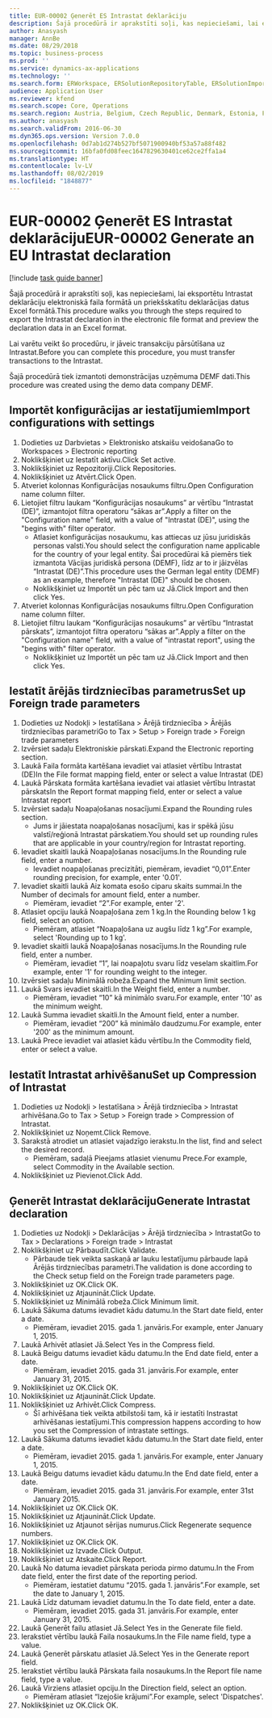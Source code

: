 ```yaml
---
title: EUR-00002 Ģenerēt ES Intrastat deklarāciju
description: Šajā procedūrā ir aprakstīti soļi, kas nepieciešami, lai eksportētu Intrastat deklarāciju elektroniskā faila formātā un priekšskatītu deklarācijas datus Excel formātā.
author: Anasyash
manager: AnnBe
ms.date: 08/29/2018
ms.topic: business-process
ms.prod: ''
ms.service: dynamics-ax-applications
ms.technology: ''
ms.search.form: ERWorkspace, ERSolutionRepositoryTable, ERSolutionImport, IntrastatParameters, IntrastatCommodityLookup, IntrastatCompressParameters, Intrastat, SysQueryForm
audience: Application User
ms.reviewer: kfend
ms.search.scope: Core, Operations
ms.search.region: Austria, Belgium, Czech Republic, Denmark, Estonia, Finland, France, Germany, Hungary, Ireland, Italy, Latvia, Lithuania, Netherlands, Poland, Spain, Sweden, United Kingdom
ms.author: anasyash
ms.search.validFrom: 2016-06-30
ms.dyn365.ops.version: Version 7.0.0
ms.openlocfilehash: 0d7ab1d274b527bf5071900940bf53a57a88f482
ms.sourcegitcommit: 16bfa0fd08feec1647829630401ce62ce2ffa1a4
ms.translationtype: HT
ms.contentlocale: lv-LV
ms.lasthandoff: 08/02/2019
ms.locfileid: "1848877"
---
```

# <a name="eur-00002-generate-an-eu-intrastat-declaration"></a><span data-ttu-id="37965-103">EUR-00002 Ģenerēt ES Intrastat deklarāciju</span><span class="sxs-lookup"><span data-stu-id="37965-103">EUR-00002 Generate an EU Intrastat declaration</span></span>

[!include [task guide banner](../../includes/task-guide-banner.md)]

<span data-ttu-id="37965-104">Šajā procedūrā ir aprakstīti soļi, kas nepieciešami, lai eksportētu Intrastat deklarāciju elektroniskā faila formātā un priekšskatītu deklarācijas datus Excel formātā.</span><span class="sxs-lookup"><span data-stu-id="37965-104">This procedure walks you through the steps required to export the Intrastat declaration in the electronic file format and preview the declaration data in an Excel format.</span></span> 

<span data-ttu-id="37965-105">Lai varētu veikt šo procedūru, ir jāveic transakciju pārsūtīšana uz Intrastat.</span><span class="sxs-lookup"><span data-stu-id="37965-105">Before you can complete this procedure, you must transfer transactions to the Intrastat.</span></span> 

<span data-ttu-id="37965-106">Šajā procedūrā tiek izmantoti demonstrācijas uzņēmuma DEMF dati.</span><span class="sxs-lookup"><span data-stu-id="37965-106">This procedure was created using the demo data company DEMF.</span></span>


## <a name="import-configurations-with-settings"></a><span data-ttu-id="37965-107">Importēt konfigurācijas ar iestatījumiem</span><span class="sxs-lookup"><span data-stu-id="37965-107">Import configurations with settings</span></span>
1. <span data-ttu-id="37965-108">Dodieties uz Darbvietas > Elektronisko atskaišu veidošana</span><span class="sxs-lookup"><span data-stu-id="37965-108">Go to Workspaces > Electronic reporting</span></span>
2. <span data-ttu-id="37965-109">Noklikšķiniet uz Iestatīt aktīvu.</span><span class="sxs-lookup"><span data-stu-id="37965-109">Click Set active.</span></span>
3. <span data-ttu-id="37965-110">Noklikšķiniet uz Repozitoriji.</span><span class="sxs-lookup"><span data-stu-id="37965-110">Click Repositories.</span></span>
4. <span data-ttu-id="37965-111">Noklikšķiniet uz Atvērt.</span><span class="sxs-lookup"><span data-stu-id="37965-111">Click Open.</span></span>
5. <span data-ttu-id="37965-112">Atveriet kolonnas Konfigurācijas nosaukums filtru.</span><span class="sxs-lookup"><span data-stu-id="37965-112">Open Configuration name column filter.</span></span>
6. <span data-ttu-id="37965-113">Lietojiet filtru laukam “Konfigurācijas nosaukums” ar vērtību “Intrastat (DE)”, izmantojot filtra operatoru “sākas ar”.</span><span class="sxs-lookup"><span data-stu-id="37965-113">Apply a filter on the "Configuration name" field, with a value of "Intrastat (DE)", using the "begins with" filter operator.</span></span>
    * <span data-ttu-id="37965-114">Atlasiet konfigurācijas nosaukumu, kas attiecas uz jūsu juridiskās personas valsti.</span><span class="sxs-lookup"><span data-stu-id="37965-114">You should select the configuration name applicable for the country of your legal entity.</span></span> <span data-ttu-id="37965-115">Šai procedūrai kā piemērs tiek izmantota Vācijas juridiskā persona (DEMF), līdz ar to ir jāizvēlas “Intrastat (DE)”.</span><span class="sxs-lookup"><span data-stu-id="37965-115">This procedure uses the German legal entity (DEMF) as an example, therefore "Intrastat (DE)" should be chosen.</span></span>  
    * <span data-ttu-id="37965-116">Noklikšķiniet uz Importēt un pēc tam uz Jā.</span><span class="sxs-lookup"><span data-stu-id="37965-116">Click Import and then click Yes.</span></span>  
7. <span data-ttu-id="37965-117">Atveriet kolonnas Konfigurācijas nosaukums filtru.</span><span class="sxs-lookup"><span data-stu-id="37965-117">Open Configuration name column filter.</span></span>
8. <span data-ttu-id="37965-118">Lietojiet filtru laukam “Konfigurācijas nosaukums” ar vērtību “Intrastat pārskats”, izmantojot filtra operatoru “sākas ar”.</span><span class="sxs-lookup"><span data-stu-id="37965-118">Apply a filter on the "Configuration name" field, with a value of "intrastat report", using the "begins with" filter operator.</span></span>
    * <span data-ttu-id="37965-119">Noklikšķiniet uz Importēt un pēc tam uz Jā.</span><span class="sxs-lookup"><span data-stu-id="37965-119">Click Import and then click Yes.</span></span>  

## <a name="set-up-foreign-trade-parameters"></a><span data-ttu-id="37965-120">Iestatīt ārējās tirdzniecības parametrus</span><span class="sxs-lookup"><span data-stu-id="37965-120">Set up Foreign trade parameters</span></span>
1. <span data-ttu-id="37965-121">Dodieties uz Nodokļi > Iestatīšana > Ārējā tirdzniecība > Ārējās tirdzniecības parametri</span><span class="sxs-lookup"><span data-stu-id="37965-121">Go to Tax > Setup > Foreign trade > Foreign trade parameters</span></span>
2. <span data-ttu-id="37965-122">Izvērsiet sadaļu Elektroniskie pārskati.</span><span class="sxs-lookup"><span data-stu-id="37965-122">Expand the Electronic reporting section.</span></span>
3. <span data-ttu-id="37965-123">Laukā Faila formāta kartēšana ievadiet vai atlasiet vērtību Intrastat (DE)</span><span class="sxs-lookup"><span data-stu-id="37965-123">In the File format mapping field, enter or select a value Intrastat (DE)</span></span>
4. <span data-ttu-id="37965-124">Laukā Pārskata formāta kartēšana ievadiet vai atlasiet vērtību Intrastat pārskats</span><span class="sxs-lookup"><span data-stu-id="37965-124">In the Report format mapping field, enter or select a value Intrastat report</span></span>
5. <span data-ttu-id="37965-125">Izvērsiet sadaļu Noapaļošanas nosacījumi.</span><span class="sxs-lookup"><span data-stu-id="37965-125">Expand the Rounding rules section.</span></span>
    * <span data-ttu-id="37965-126">Jums ir jāiestata noapaļošanas nosacījumi, kas ir spēkā jūsu valstī/reģionā Intrastat pārskatiem.</span><span class="sxs-lookup"><span data-stu-id="37965-126">You should set up rounding rules that are applicable in your country/region for Intrastat reporting.</span></span>  
6. <span data-ttu-id="37965-127">Ievadiet skaitli laukā Noapaļošanas nosacījums.</span><span class="sxs-lookup"><span data-stu-id="37965-127">In the Rounding rule field, enter a number.</span></span>
    * <span data-ttu-id="37965-128">Ievadiet noapaļošanas precizitāti, piemēram, ievadiet “0,01”.</span><span class="sxs-lookup"><span data-stu-id="37965-128">Enter rounding precision, for example, enter '0.01'.</span></span>  
7. <span data-ttu-id="37965-129">Ievadiet skaitli laukā Aiz komata esošo ciparu skaits summai.</span><span class="sxs-lookup"><span data-stu-id="37965-129">In the Number of decimals for amount field, enter a number.</span></span>
    * <span data-ttu-id="37965-130">Piemēram, ievadiet “2”.</span><span class="sxs-lookup"><span data-stu-id="37965-130">For example, enter '2'.</span></span>  
8. <span data-ttu-id="37965-131">Atlasiet opciju laukā Noapaļošana zem 1 kg.</span><span class="sxs-lookup"><span data-stu-id="37965-131">In the Rounding below 1 kg field, select an option.</span></span>
    * <span data-ttu-id="37965-132">Piemēram, atlasiet “Noapaļošana uz augšu līdz 1 kg”.</span><span class="sxs-lookup"><span data-stu-id="37965-132">For example, select 'Rounding up to 1 kg'.</span></span>  
9. <span data-ttu-id="37965-133">Ievadiet skaitli laukā Noapaļošanas nosacījums.</span><span class="sxs-lookup"><span data-stu-id="37965-133">In the Rounding rule field, enter a number.</span></span>
    * <span data-ttu-id="37965-134">Piemēram, ievadiet “1”, lai noapaļotu svaru līdz veselam skaitlim.</span><span class="sxs-lookup"><span data-stu-id="37965-134">For example, enter '1' for rounding weight to the integer.</span></span>  
10. <span data-ttu-id="37965-135">Izvērsiet sadaļu Minimālā robeža.</span><span class="sxs-lookup"><span data-stu-id="37965-135">Expand the Minimum limit section.</span></span>
11. <span data-ttu-id="37965-136">Laukā Svars ievadiet skaitli.</span><span class="sxs-lookup"><span data-stu-id="37965-136">In the Weight field, enter a number.</span></span>
    * <span data-ttu-id="37965-137">Piemēram, ievadiet “10” kā minimālo svaru.</span><span class="sxs-lookup"><span data-stu-id="37965-137">For example, enter '10' as the minimum weight.</span></span>  
12. <span data-ttu-id="37965-138">Laukā Summa ievadiet skaitli.</span><span class="sxs-lookup"><span data-stu-id="37965-138">In the Amount field, enter a number.</span></span>
    * <span data-ttu-id="37965-139">Piemēram, ievadiet “200” kā minimālo daudzumu.</span><span class="sxs-lookup"><span data-stu-id="37965-139">For example, enter '200' as the minimum amount.</span></span>  
13. <span data-ttu-id="37965-140">Laukā Prece ievadiet vai atlasiet kādu vērtību.</span><span class="sxs-lookup"><span data-stu-id="37965-140">In the Commodity field, enter or select a value.</span></span>

## <a name="set-up-compression-of-intrastat"></a><span data-ttu-id="37965-141">Iestatīt Intrastat arhivēšanu</span><span class="sxs-lookup"><span data-stu-id="37965-141">Set up Compression of Intrastat</span></span>
1. <span data-ttu-id="37965-142">Dodieties uz Nodokļi > Iestatīšana > Ārējā tirdzniecība > Intrastat arhivēšana.</span><span class="sxs-lookup"><span data-stu-id="37965-142">Go to Tax > Setup > Foreign trade > Compression of Intrastat.</span></span>
2. <span data-ttu-id="37965-143">Noklikšķiniet uz Noņemt.</span><span class="sxs-lookup"><span data-stu-id="37965-143">Click Remove.</span></span>
3. <span data-ttu-id="37965-144">Sarakstā atrodiet un atlasiet vajadzīgo ierakstu.</span><span class="sxs-lookup"><span data-stu-id="37965-144">In the list, find and select the desired record.</span></span>
    * <span data-ttu-id="37965-145">Piemēram, sadaļā Pieejams atlasiet vienumu Prece.</span><span class="sxs-lookup"><span data-stu-id="37965-145">For example, select Commodity in the Available section.</span></span>  
4. <span data-ttu-id="37965-146">Noklikšķiniet uz Pievienot.</span><span class="sxs-lookup"><span data-stu-id="37965-146">Click Add.</span></span>

## <a name="generate-intrastat-declaration"></a><span data-ttu-id="37965-147">Ģenerēt Intrastat deklarāciju</span><span class="sxs-lookup"><span data-stu-id="37965-147">Generate Intrastat declaration</span></span>
1. <span data-ttu-id="37965-148">Dodieties uz Nodokļi > Deklarācijas > Ārējā tirdzniecība > Intrastat</span><span class="sxs-lookup"><span data-stu-id="37965-148">Go to Tax > Declarations > Foreign trade > Intrastat</span></span>
2. <span data-ttu-id="37965-149">Noklikšķiniet uz Pārbaudīt.</span><span class="sxs-lookup"><span data-stu-id="37965-149">Click Validate.</span></span>
    * <span data-ttu-id="37965-150">Pārbaude tiek veikta saskaņā ar lauku Iestatījumu pārbaude lapā Ārējās tirdzniecības parametri.</span><span class="sxs-lookup"><span data-stu-id="37965-150">The validation is done according to the Check setup field on the Foreign trade parameters page.</span></span>  
3. <span data-ttu-id="37965-151">Noklikšķiniet uz OK.</span><span class="sxs-lookup"><span data-stu-id="37965-151">Click OK.</span></span>
4. <span data-ttu-id="37965-152">Noklikšķiniet uz Atjaunināt.</span><span class="sxs-lookup"><span data-stu-id="37965-152">Click Update.</span></span>
5. <span data-ttu-id="37965-153">Noklikšķiniet uz Minimālā robeža.</span><span class="sxs-lookup"><span data-stu-id="37965-153">Click Minimum limit.</span></span>
6. <span data-ttu-id="37965-154">Laukā Sākuma datums ievadiet kādu datumu.</span><span class="sxs-lookup"><span data-stu-id="37965-154">In the Start date field, enter a date.</span></span>
    * <span data-ttu-id="37965-155">Piemēram, ievadiet 2015. gada 1. janvāris.</span><span class="sxs-lookup"><span data-stu-id="37965-155">For example, enter January 1, 2015.</span></span>  
7. <span data-ttu-id="37965-156">Laukā Arhivēt atlasiet Jā.</span><span class="sxs-lookup"><span data-stu-id="37965-156">Select Yes in the Compress field.</span></span>
8. <span data-ttu-id="37965-157">Laukā Beigu datums ievadiet kādu datumu.</span><span class="sxs-lookup"><span data-stu-id="37965-157">In the End date field, enter a date.</span></span>
    * <span data-ttu-id="37965-158">Piemēram, ievadiet 2015. gada 31. janvāris.</span><span class="sxs-lookup"><span data-stu-id="37965-158">For example, enter January 31, 2015.</span></span>  
9. <span data-ttu-id="37965-159">Noklikšķiniet uz OK.</span><span class="sxs-lookup"><span data-stu-id="37965-159">Click OK.</span></span>
10. <span data-ttu-id="37965-160">Noklikšķiniet uz Atjaunināt.</span><span class="sxs-lookup"><span data-stu-id="37965-160">Click Update.</span></span>
11. <span data-ttu-id="37965-161">Noklikšķiniet uz Arhivēt.</span><span class="sxs-lookup"><span data-stu-id="37965-161">Click Compress.</span></span>
    * <span data-ttu-id="37965-162">Šī arhivēšana tiek veikta atbilstoši tam, kā ir iestatīti Instrastat arhivēšanas iestatījumi.</span><span class="sxs-lookup"><span data-stu-id="37965-162">This compression happens according to how you set the Compression of intrastate settings.</span></span>  
12. <span data-ttu-id="37965-163">Laukā Sākuma datums ievadiet kādu datumu.</span><span class="sxs-lookup"><span data-stu-id="37965-163">In the Start date field, enter a date.</span></span>
    * <span data-ttu-id="37965-164">Piemēram, ievadiet 2015. gada 1. janvāris.</span><span class="sxs-lookup"><span data-stu-id="37965-164">For example, enter January 1, 2015.</span></span>  
13. <span data-ttu-id="37965-165">Laukā Beigu datums ievadiet kādu datumu.</span><span class="sxs-lookup"><span data-stu-id="37965-165">In the End date field, enter a date.</span></span>
    * <span data-ttu-id="37965-166">Piemēram, ievadiet 2015. gada 31. janvāris.</span><span class="sxs-lookup"><span data-stu-id="37965-166">For example, enter 31st January 2015.</span></span>  
14. <span data-ttu-id="37965-167">Noklikšķiniet uz OK.</span><span class="sxs-lookup"><span data-stu-id="37965-167">Click OK.</span></span>
15. <span data-ttu-id="37965-168">Noklikšķiniet uz Atjaunināt.</span><span class="sxs-lookup"><span data-stu-id="37965-168">Click Update.</span></span>
16. <span data-ttu-id="37965-169">Noklikšķiniet uz Atjaunot sērijas numurus.</span><span class="sxs-lookup"><span data-stu-id="37965-169">Click Regenerate sequence numbers.</span></span>
17. <span data-ttu-id="37965-170">Noklikšķiniet uz OK.</span><span class="sxs-lookup"><span data-stu-id="37965-170">Click OK.</span></span>
18. <span data-ttu-id="37965-171">Noklikšķiniet uz Izvade.</span><span class="sxs-lookup"><span data-stu-id="37965-171">Click Output.</span></span>
19. <span data-ttu-id="37965-172">Noklikšķiniet uz Atskaite.</span><span class="sxs-lookup"><span data-stu-id="37965-172">Click Report.</span></span>
20. <span data-ttu-id="37965-173">Laukā No datuma ievadiet pārskata perioda pirmo datumu.</span><span class="sxs-lookup"><span data-stu-id="37965-173">In the From date field, enter the first date of the reporting period.</span></span>
    * <span data-ttu-id="37965-174">Piemēram, iestatiet datumu “2015. gada 1. janvāris”.</span><span class="sxs-lookup"><span data-stu-id="37965-174">For example, set the date to January 1, 2015.</span></span>  
21. <span data-ttu-id="37965-175">Laukā Līdz datumam ievadiet datumu.</span><span class="sxs-lookup"><span data-stu-id="37965-175">In the To date field, enter a date.</span></span>
    * <span data-ttu-id="37965-176">Piemēram, ievadiet 2015. gada 31. janvāris.</span><span class="sxs-lookup"><span data-stu-id="37965-176">For example, enter January 31, 2015.</span></span>  
22. <span data-ttu-id="37965-177">Laukā Ģenerēt failu atlasiet Jā.</span><span class="sxs-lookup"><span data-stu-id="37965-177">Select Yes in the Generate file field.</span></span>
23. <span data-ttu-id="37965-178">Ierakstiet vērtību laukā Faila nosaukums.</span><span class="sxs-lookup"><span data-stu-id="37965-178">In the File name field, type a value.</span></span>
24. <span data-ttu-id="37965-179">Laukā Ģenerēt pārskatu atlasiet Jā.</span><span class="sxs-lookup"><span data-stu-id="37965-179">Select Yes in the Generate report field.</span></span>
25. <span data-ttu-id="37965-180">Ierakstiet vērtību laukā Pārskata faila nosaukums.</span><span class="sxs-lookup"><span data-stu-id="37965-180">In the Report file name field, type a value.</span></span>
26. <span data-ttu-id="37965-181">Laukā Virziens atlasiet opciju.</span><span class="sxs-lookup"><span data-stu-id="37965-181">In the Direction field, select an option.</span></span>
    * <span data-ttu-id="37965-182">Piemēram atlasiet “Izejošie krājumi”.</span><span class="sxs-lookup"><span data-stu-id="37965-182">For example, select 'Dispatches'.</span></span>  
27. <span data-ttu-id="37965-183">Noklikšķiniet uz OK.</span><span class="sxs-lookup"><span data-stu-id="37965-183">Click OK.</span></span>


